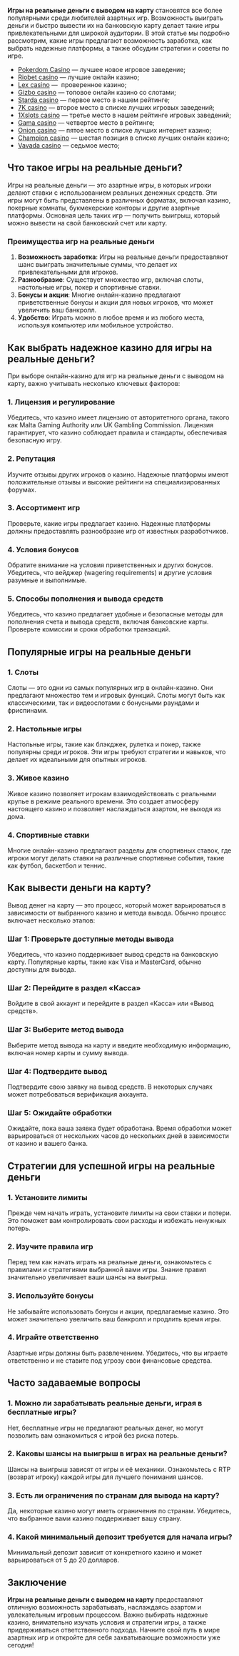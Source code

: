**Игры на реальные деньги с выводом на карту** становятся все более популярными среди любителей азартных игр. Возможность выиграть деньги и быстро вывести их на банковскую карту делает такие игры привлекательными для широкой аудитории. В этой статье мы подробно рассмотрим, какие игры предлагают возможность заработка, как выбрать надежные платформы, а также обсудим стратегии и советы по игре.

* [Pokerdom Casino](https://brandplay.link/FwVc4f) — лучшее новое игровое заведение;
* [Riobet casino](https://brandplay.link/TnjsxFvH) — лучшие онлайн казино;
* [Lex casino](https://brandplay.link/VMqNXPFs) —  проверенное казино;
* [Gizbo casino](https://brandplay.link/rvzLrVLp) — топовое онлайн казино со слотами;
* [Starda casino](https://brandplay.link/HDcDrxLk) — первое место в нашем рейтинге;
* [7K casino](https://brandplay.link/dd46bNgD) — второе место в списке лучших игровых заведений;
* [1Xslots casino](https://brandplay.link/J2ZbqMPZ) — третье место в нашем рейтинге игровых заведений;
* [Gama casino](https://brandplay.link/RD52jZbL) — четвертое место в рейтинге;
* [Onion casino](https://brandplay.link/8LcS6Djb) — пятое место в списке лучших интернет казино;
* [Champion casino](https://temon-gter.cfd/go/9n8?p56190p303844p3509t17502) — шестая позиция в списке лучших онлайн казино;
* [Vavada casino](https://vavadapartner.pro/?promo=75590753-cc8b-4c4a-8d71-99b7a2293439-jud\&target=register) — седьмое место;

## Что такое игры на реальные деньги?

Игры на реальные деньги — это азартные игры, в которых игроки делают ставки с использованием реальных денежных средств. Эти игры могут быть представлены в различных форматах, включая казино, покерные комнаты, букмекерские конторы и другие азартные платформы. Основная цель таких игр — получить выигрыш, который можно вывести на свой банковский счет или карту.

### Преимущества игр на реальные деньги

1. **Возможность заработка**: Игры на реальные деньги предоставляют шанс выиграть значительные суммы, что делает их привлекательными для игроков.
2. **Разнообразие**: Существует множество игр, включая слоты, настольные игры, покер и спортивные ставки.
3. **Бонусы и акции**: Многие онлайн-казино предлагают приветственные бонусы и акции для новых игроков, что может увеличить ваш банкролл.
4. **Удобство**: Играть можно в любое время и из любого места, используя компьютер или мобильное устройство.

## Как выбрать надежное казино для игры на реальные деньги?

При выборе онлайн-казино для игр на реальные деньги с выводом на карту, важно учитывать несколько ключевых факторов:

### 1. Лицензия и регулирование

Убедитесь, что казино имеет лицензию от авторитетного органа, такого как Malta Gaming Authority или UK Gambling Commission. Лицензия гарантирует, что казино соблюдает правила и стандарты, обеспечивая безопасную игру.

### 2. Репутация

Изучите отзывы других игроков о казино. Надежные платформы имеют положительные отзывы и высокие рейтинги на специализированных форумах.

### 3. Ассортимент игр

Проверьте, какие игры предлагает казино. Надежные платформы должны предоставлять разнообразие игр от известных разработчиков.

### 4. Условия бонусов

Обратите внимание на условия приветственных и других бонусов. Убедитесь, что вейджер (wagering requirements) и другие условия разумные и выполнимые.

### 5. Способы пополнения и вывода средств

Убедитесь, что казино предлагает удобные и безопасные методы для пополнения счета и вывода средств, включая банковские карты. Проверьте комиссии и сроки обработки транзакций.

## Популярные игры на реальные деньги

### 1. Слоты

Слоты — это одни из самых популярных игр в онлайн-казино. Они предлагают множество тем и игровых функций. Слоты могут быть как классическими, так и видеослотами с бонусными раундами и фриспинами.

### 2. Настольные игры

Настольные игры, такие как блэкджек, рулетка и покер, также популярны среди игроков. Эти игры требуют стратегии и навыков, что делает их идеальными для опытных игроков.

### 3. Живое казино

Живое казино позволяет игрокам взаимодействовать с реальными крупье в режиме реального времени. Это создает атмосферу настоящего казино и позволяет наслаждаться азартом, не выходя из дома.

### 4. Спортивные ставки

Многие онлайн-казино предлагают разделы для спортивных ставок, где игроки могут делать ставки на различные спортивные события, такие как футбол, баскетбол и теннис.

## Как вывести деньги на карту?

Вывод денег на карту — это процесс, который может варьироваться в зависимости от выбранного казино и метода вывода. Обычно процесс включает несколько этапов:

### Шаг 1: Проверьте доступные методы вывода

Убедитесь, что казино поддерживает вывод средств на банковскую карту. Популярные карты, такие как Visa и MasterCard, обычно доступны для вывода.

### Шаг 2: Перейдите в раздел «Касса»

Войдите в свой аккаунт и перейдите в раздел «Касса» или «Вывод средств».

### Шаг 3: Выберите метод вывода

Выберите метод вывода на карту и введите необходимую информацию, включая номер карты и сумму вывода.

### Шаг 4: Подтвердите вывод

Подтвердите свою заявку на вывод средств. В некоторых случаях может потребоваться верификация аккаунта.

### Шаг 5: Ожидайте обработки

Ожидайте, пока ваша заявка будет обработана. Время обработки может варьироваться от нескольких часов до нескольких дней в зависимости от казино и вашего банка.

## Стратегии для успешной игры на реальные деньги

### 1. Установите лимиты

Прежде чем начать играть, установите лимиты на свои ставки и потери. Это поможет вам контролировать свои расходы и избежать ненужных потерь.

### 2. Изучите правила игр

Перед тем как начать играть на реальные деньги, ознакомьтесь с правилами и стратегиями выбранной вами игры. Знание правил значительно увеличивает ваши шансы на выигрыш.

### 3. Используйте бонусы

Не забывайте использовать бонусы и акции, предлагаемые казино. Это может значительно увеличить ваш банкролл и продлить время игры.

### 4. Играйте ответственно

Азартные игры должны быть развлечением. Убедитесь, что вы играете ответственно и не ставите под угрозу свои финансовые средства.

## Часто задаваемые вопросы

### 1. Можно ли зарабатывать реальные деньги, играя в бесплатные игры?

Нет, бесплатные игры не предлагают реальных денег, но могут позволить вам ознакомиться с игрой без риска потерь.

### 2. Каковы шансы на выигрыш в играх на реальные деньги?

Шансы на выигрыш зависят от игры и её механики. Ознакомьтесь с RTP (возврат игроку) каждой игры для лучшего понимания шансов.

### 3. Есть ли ограничения по странам для вывода на карту?

Да, некоторые казино могут иметь ограничения по странам. Убедитесь, что выбранное вами казино поддерживает вашу страну.

### 4. Какой минимальный депозит требуется для начала игры?

Минимальный депозит зависит от конкретного казино и может варьироваться от 5 до 20 долларов.

## Заключение

**Игры на реальные деньги с выводом на карту** предоставляют отличную возможность зарабатывать, наслаждаясь азартом и увлекательным игровым процессом. Важно выбирать надежные казино, внимательно изучать условия и стратегии игры, а также придерживаться ответственного подхода. Начните свой путь в мире азартных игр и откройте для себя захватывающие возможности уже сегодня!
